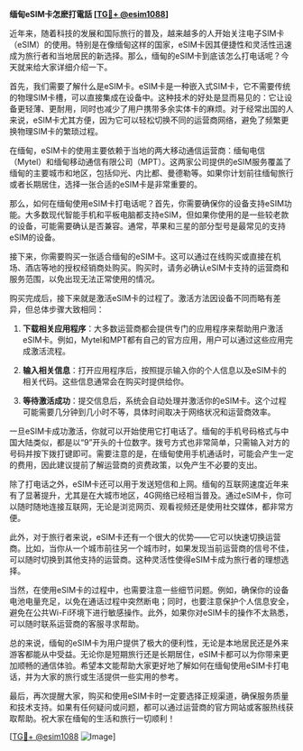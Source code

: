 **缅甸eSIM卡怎麽打電話 [[TG💪+ @esim1088](https://t.me/s/esim1088)]**

近年来，随着科技的发展和国际旅行的普及，越来越多的人开始关注电子SIM卡（eSIM）的使用。特别是在像缅甸这样的国家，eSIM卡因其便捷性和灵活性迅速成为旅行者和当地居民的新选择。那么，缅甸的eSIM卡到底该怎么打电话呢？今天就来给大家详细介绍一下。

首先，我们需要了解什么是eSIM卡。eSIM卡是一种嵌入式SIM卡，它不需要传统的物理SIM卡槽，可以直接集成在设备中。这种技术的好处是显而易见的：它让设备更轻薄、更耐用，同时也减少了用户携带多余实体卡的麻烦。对于经常出国的人来说，eSIM卡尤其方便，因为它可以轻松切换不同的运营商网络，避免了频繁更换物理SIM卡的繁琐过程。

在缅甸，eSIM卡的使用主要依赖于当地的两大移动通信运营商：缅甸电信（Mytel）和缅甸移动通信有限公司（MPT）。这两家公司提供的eSIM服务覆盖了缅甸的主要城市和地区，包括仰光、内比都、曼德勒等。如果你计划前往缅甸旅行或者长期居住，选择一张合适的eSIM卡是非常重要的。

那么，如何在缅甸使用eSIM卡打电话呢？首先，你需要确保你的设备支持eSIM功能。大多数现代智能手机和平板电脑都支持eSIM，但如果你使用的是一些较老款的设备，可能需要确认是否兼容。通常，苹果和三星的部分型号是最常见的支持eSIM的设备。

接下来，你需要购买一张适合缅甸的eSIM卡。这可以通过在线购买或直接在机场、酒店等地的授权经销商处购买。购买时，请务必确认eSIM卡支持的运营商和服务范围，以免出现无法正常使用的情况。

购买完成后，接下来就是激活eSIM卡的过程了。激活方法因设备不同而略有差异，但总体步骤大致相同：

1. **下载相关应用程序**：大多数运营商都会提供专门的应用程序来帮助用户激活eSIM卡。例如，Mytel和MPT都有自己的官方应用，用户可以通过这些应用完成激活流程。
   
2. **输入相关信息**：打开应用程序后，按照提示输入你的个人信息以及eSIM卡的相关代码。这些信息通常会在购买时提供给你。

3. **等待激活成功**：提交信息后，系统会自动处理并激活你的eSIM卡。这个过程可能需要几分钟到几小时不等，具体时间取决于网络状况和运营商效率。

一旦eSIM卡成功激活，你就可以开始使用它打电话了。缅甸的手机号码格式与中国大陆类似，都是以“9”开头的十位数字。拨号方式也非常简单，只需输入对方的号码并按下拨打键即可。需要注意的是，在缅甸使用手机通话时，可能会产生一定的费用，因此建议提前了解运营商的资费政策，以免产生不必要的支出。

除了打电话之外，eSIM卡还可以用于发送短信和上网。缅甸的互联网速度近年来有了显著提升，尤其是在大城市地区，4G网络已经相当普及。通过eSIM卡，你可以随时随地连接互联网，无论是浏览网页、观看视频还是使用社交媒体，都非常方便。

此外，对于旅行者来说，eSIM卡还有一个很大的优势——它可以快速切换运营商。比如，当你从一个城市前往另一个城市时，如果发现当前运营商的信号不佳，可以随时切换到其他支持的运营商。这种灵活性使得eSIM卡成为旅行者的理想选择。

当然，在使用eSIM卡的过程中，也需要注意一些细节问题。例如，确保你的设备电池电量充足，以免在通话过程中突然断电；同时，也要注意保护个人信息安全，避免在公共Wi-Fi环境下进行敏感操作。此外，如果你对eSIM卡的操作不太熟悉，可以随时联系运营商的客服寻求帮助。

总的来说，缅甸的eSIM卡为用户提供了极大的便利性，无论是本地居民还是外来游客都能从中受益。无论你是短期旅行还是长期居住，eSIM卡都可以为你带来更加顺畅的通信体验。希望本文能帮助大家更好地了解如何在缅甸使用eSIM卡打电话，并为大家的旅行或生活提供一些实用的参考。

最后，再次提醒大家，购买和使用eSIM卡时一定要选择正规渠道，确保服务质量和技术支持。如果有任何疑问或问题，都可以通过运营商的官方网站或客服热线获取帮助。祝大家在缅甸的生活和旅行一切顺利！

[[TG💪+ @esim1088](https://t.me/s/esim1088) ![Image](https://i.postimg.cc/4NQfJmqS/Snipaste-2025-05-13-00-14-12.png)]